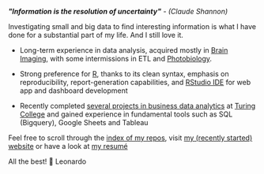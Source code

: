 <!--
**leonardocerliani/leonardocerliani** is a ✨ _special_ ✨ repository because its `README.md` (this file) appears on your GitHub profile.

Here are some ideas to get you started:

- 🔭 I’m currently working on ...
- 🌱 I’m currently learning ...
- 👯 I’m looking to collaborate on ...
- 🤔 I’m looking for help with ...
- 💬 Ask me about ...
- 📫 How to reach me: ...
- 😄 Pronouns: ...
- ⚡ Fun fact: ...
-->

_**"Information is the resolution of uncertainty"** - (Claude Shannon)_

Investigating small and big data to find interesting information is what I have done for a substantial part of my life. And I still love it. 

- Long-term experience in data analysis, acquired mostly in [Brain Imaging](https://scholar.google.com/citations?user=Yo8tYMMAAAAJ&hl=en), with some intermissions in ETL and [Photobiology](https://github.com/leonardocerliani/spectramap). 

- Strong preference for [R](https://www.r-project.org/), thanks to its clean syntax, emphasis on reproducibility, report-generation capabilities, and [RStudio IDE](https://www.rstudio.com/products/shiny/) for web app and dashboard development

- Recently completed [several projects in business data analytics](https://github.com/leonardocerliani/TC_projects) at [Turing College](https://www.turingcollege.com/) and gained experience in fundamental tools such as SQL (Bigquery), Google Sheets and Tableau

Feel free to scroll through the [index of my repos](https://github.com/leonardocerliani/INDEX_all_repos/blob/main/README.md), visit [my (recently started) website](https://leonardoc.netlify.app/) or have a look at [my resumé](https://github.com/leonardocerliani/leonardocerliani/blob/main/Resume_Leonardo_Cerliani.pdf)

All the best! 🤗 Leonardo
